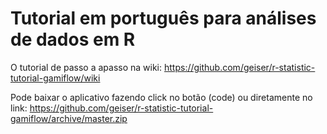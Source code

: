 # Tutorial em português para análises de dados em R

O tutorial de passo a apasso na wiki:
https://github.com/geiser/r-statistic-tutorial-gamiflow/wiki

Pode baixar o aplicativo fazendo click no botão (code) ou diretamente no link: https://github.com/geiser/r-statistic-tutorial-gamiflow/archive/master.zip 
